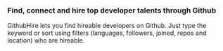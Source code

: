 ### Find, connect and hire top developer talents through Github
GithubHire lets you find hireable developers on Github. Just type the keyword or sort using filters (languages, followers, joined, repos and location) who are hireable.